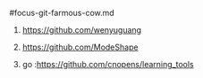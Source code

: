 #focus-git-farmous-cow.md

1. https://github.com/wenyuguang

2. https://github.com/ModeShape

3. go :https://github.com/cnopens/learning_tools